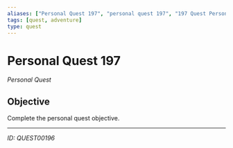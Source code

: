 ```yaml
---
aliases: ["Personal Quest 197", "personal quest 197", "197 Quest Personal"]
tags: [quest, adventure]
type: quest
---
```


# Personal Quest 197

*Personal Quest*

## Objective
Complete the personal quest objective.

---
*ID: QUEST00196*